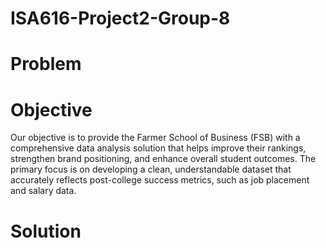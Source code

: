 # ISA616-Project2-Group-8

# Problem

# Objective

Our objective is to provide the Farmer School of Business (FSB) with a comprehensive data analysis solution that helps improve their rankings, strengthen brand positioning, and enhance overall student outcomes. The primary focus is on developing a clean, understandable dataset that accurately reflects post-college success metrics, such as job placement and salary data.

# Solution 
